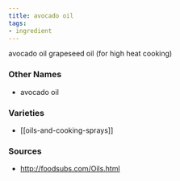 ```yaml
---
title: avocado oil
tags:
- ingredient
---
```

avocado oil grapeseed oil (for high heat cooking)

### Other Names

* avocado oil

### Varieties

* [[oils-and-cooking-sprays]]

### Sources
* http://foodsubs.com/Oils.html
